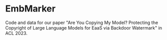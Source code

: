 # EmbMarker
Code and data for our paper "Are You Copying My Model? Protecting the Copyright of Large Language Models for EaaS via Backdoor Watermark" in ACL 2023.
